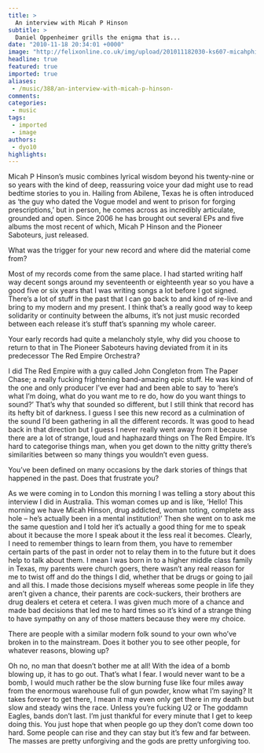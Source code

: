 ```yaml
---
title: >
  An interview with Micah P Hinson
subtitle: >
  Daniel Oppenheimer grills the enigma that is...
date: "2010-11-18 20:34:01 +0000"
image: "http://felixonline.co.uk/img/upload/201011182030-ks607-micahphi.jpg"
headline: true
featured: true
imported: true
aliases:
 - /music/388/an-interview-with-micah-p-hinson-
comments:
categories:
 - music
tags:
 - imported
 - image
authors:
 - dyo10
highlights:
---
```


Micah P Hinson’s music combines lyrical wisdom beyond his twenty-nine or so years with the kind of deep, reassuring voice your dad might use to read bedtime stories to you in. Hailing from Abilene, Texas he is often introduced as ‘the guy who dated the Vogue model and went to prison for forging prescriptions,’ but in person, he comes across as incredibly articulate, grounded and open. Since 2006 he has brought out several EPs and five albums the most recent of which, Micah P Hinson and the Pioneer Saboteurs, just released.

What was the trigger for your new record and where did the material come from?

Most of my records come from the same place. I had started writing half way decent songs around my seventeenth or eighteenth year so you have a good five or six years that I was writing songs a lot before I got signed. There’s a lot of stuff in the past that I can go back to and kind of re-live and bring to my modern and my present. I think that’s a really good way to keep solidarity or continuity between the albums, it’s not just music recorded between each release it’s stuff that’s spanning my whole career.

Your early records had quite a melancholy style, why did you choose to return to that in The Pioneer Saboteurs having deviated from it in its predecessor The Red Empire Orchestra?

I did The Red Empire with a guy called John Congleton from The Paper Chase; a really fucking frightening band-amazing epic stuff. He was kind of the one and only producer I’ve ever had and been able to say to ‘here’s what I’m doing, what do you want me to re do, how do you want things to sound?’ That’s why that sounded so different, but I still think that record has its hefty bit of darkness. I guess I see this new record as a culmination of the sound I’d been gathering in all the different records. It was good to head back in that direction but I guess I never really went away from it because there are a lot of strange, loud and haphazard things on The Red Empire. It’s hard to categorise things man, when you get down to the nitty gritty there’s similarities between so many things you wouldn’t even guess.

You’ve been defined on many occasions by the dark stories of things that happened in the past. Does that frustrate you?

As we were coming in to London this morning I was telling a story about this interview I did in Australia. This woman comes up and is like, ‘Hello! This morning we have Micah Hinson, drug addicted, woman toting, complete ass hole – he’s actually been in a mental institution!’ Then she went on to ask me the same question and I told her it’s actually a good thing for me to speak about it because the more I speak about it the less real it becomes. Clearly, I need to remember things to learn from them, you have to remember certain parts of the past in order not to relay them in to the future but it does help to talk about them. I mean I was born in to a higher middle class family in Texas, my parents were church goers, there wasn’t any real reason for me to twist off and do the things I did, whether that be drugs or going to jail and all this. I made those decisions myself whereas some people in life they aren’t given a chance, their parents are cock-suckers, their brothers are drug dealers et cetera et cetera. I was given much more of a chance and made bad decisions that led me to hard times so it’s kind of a strange thing to have sympathy on any of those matters because they were my choice.

There are people with a similar modern folk sound to your own who’ve broken in to the mainstream. Does it bother you to see other people, for whatever reasons, blowing up?

Oh no, no man that doesn’t bother me at all! With the idea of a bomb blowing up, it has to go out. That’s what I fear. I would never want to be a bomb, I would much rather be the slow burning fuse like four miles away from the enormous warehouse full of gun powder, know what I’m saying? It takes forever to get there, I mean it may even only get there in my death but slow and steady wins the race. Unless you’re fucking U2 or The goddamn Eagles, bands don’t last. I’m just thankful for every minute that I get to keep doing this. You just hope that when people go up they don’t come down too hard. Some people can rise and they can stay but it’s few and far between. The masses are pretty unforgiving and the gods are pretty unforgiving too.
